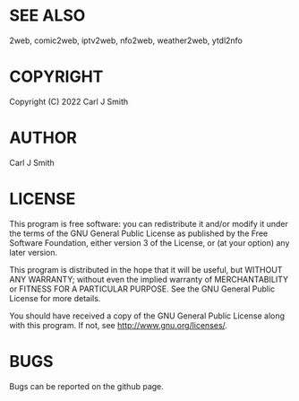 SEE ALSO
========
2web, comic2web, iptv2web, nfo2web, weather2web, ytdl2nfo

COPYRIGHT
=========

Copyright (C) 2022  Carl J Smith

AUTHOR
======

Carl J Smith

LICENSE
=======

This program is free software: you can redistribute it and/or modify it under the terms of the GNU General Public License as published by the Free Software Foundation, either version 3 of the License, or (at your option) any later version.

This program is distributed in the hope that it will be useful, but WITHOUT ANY WARRANTY; without even the implied warranty of MERCHANTABILITY or FITNESS FOR A PARTICULAR PURPOSE.  See the GNU General Public License for more details.

You should have received a copy of the GNU General Public License along with this program.  If not, see <http://www.gnu.org/licenses/>.

BUGS
====

Bugs can be reported on the github page.
